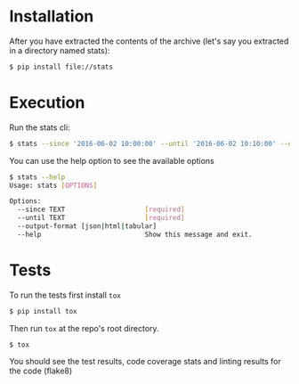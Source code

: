 Installation
=============
After you have extracted the contents of the archive (let's say you extracted in a directory named stats):
```bash
$ pip install file://stats
```

Execution
=========
Run the stats cli:
```bash
$ stats --since '2016-06-02 10:00:00' --until '2016-06-02 10:10:00' --output-format json
```
You can use the help option to see the available options
```bash
$ stats --help
Usage: stats [OPTIONS]

Options:
  --since TEXT                    [required]
  --until TEXT                    [required]
  --output-format [json|html|tabular]
  --help                          Show this message and exit.
```

Tests
======
To run the tests first install `tox`
```bash
$ pip install tox
```
Then run `tox` at the repo's root directory.
```bash
$ tox
```
You should see the test results, code coverage stats and linting results for the code (flake8)
